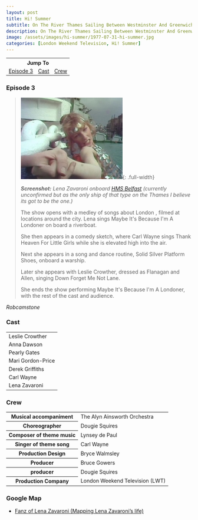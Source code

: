 ```yaml
---
layout: post
title: Hi! Summer
subtitle: On The River Thames Sailing Between Westminster And Greenwich
description: On The River Thames Sailing Between Westminster And Greenwich. Leslie Crowther, Anna Dawson, Pearly Gates, Mari Gordon-Price, Derek Griffiths, Derek Griffiths, Lena Zavaroni.
image: /assets/images/hi-summer/1977-07-31-hi-summer.jpg
categories: [London Weekend Television, Hi! Summer]
---
```


<table style="text-align:center;">
<tr><th colspan="3">Jump To</th></tr>
<tr>
<td><a href="#episode-3">Episode 3</a></td>
<td><a href="#cast">Cast</a></td>
<td><a href="#crew">Crew</a></td>
</tr>
</table>

### Episode 3
> ![Screenshot](/assets/images/hi-summer/1977-07-31-hi-summer.jpg){: .full-width}
>
> <cite>**Screenshot:** Lena Zavaroni onboard [HMS Belfast](https://www.iwm.org.uk/visits/hms-belfast) (currently unconfirmed but as the only ship of that type on the Thames I believe its got to be the one.)</cite>
>
> The show opens with a medley of songs about London , filmed at locations around the city. Lena sings Maybe It's Because I'm A Londoner on board a riverboat.
>
> She then appears in a comedy sketch, where Carl Wayne sings Thank Heaven For Little Girls while she is elevated high into the air.
>
> Next she appears in a song and dance routine, Solid Silver Platform Shoes, onboard a warship.
>
> Later she appears with Leslie Crowther, dressed as Flanagan and Allen, singing Down Forget Me Not Lane.
>
> She ends the show performing Maybe It's Because I'm A Londoner, with the rest of the cast and audience.

<cite>Robcamstone</cite>

### Cast
<table>
<tr><td>Leslie Crowther</td></tr>
<tr><td>Anna Dawson</td></tr>
<tr><td>Pearly Gates</td></tr>
<tr><td>Mari Gordon-Price</td></tr>
<tr><td>Derek Griffiths</td></tr>
<tr><td>Carl Wayne</td></tr>
<tr><td>Lena Zavaroni</td></tr>
</table>

### Crew
<table>
<tr><th>Musical accompaniment</th><td>The Alyn Ainsworth Orchestra</td></tr>
<tr><th>Choreographer</th><td>Dougie Squires</td></tr>
<tr><th>Composer of theme music</th><td>Lynsey de Paul</td></tr>
<tr><th>Singer of theme song</th><td>Carl Wayne</td></tr>
<tr><th>Production Design</th><td>Bryce Walmsley</td></tr>
<tr><th>Producer</th><td>Bruce Gowers</td></tr>
<tr><th>producer</th><td>Dougie Squires</td></tr>
<tr><th>Production Company</th><td>London Weekend Television (LWT)</td></tr>
</table>

### Google Map
* [Fanz of Lena Zavaroni (Mapping Lena Zavaroni’s life)](https://www.google.com/maps/d/u/0/viewer?mid=1D1D0ERV_FQMNb9XZzJ-J3yUlK8aI4vhI&ll=51.506609100000006%2C-0.08138629999996283&z=19)

